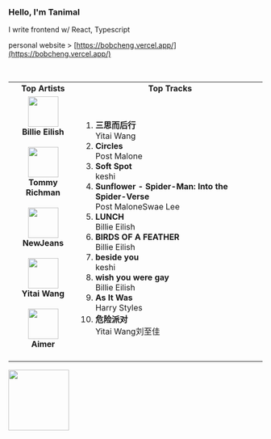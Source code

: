 ### Hello, I'm Tanimal

I write frontend w/ React, Typescript  

personal website > [https://bobcheng.vercel.app/](https://bobcheng.vercel.app/)  


<br>

<table>
  <tr>
    <td align="center"><strong>Top Artists</strong></td>
    <td align="center"><strong>Top Tracks</strong></td>
  </tr>
  <tr>
    <td align="center" id="top-artist"><div><img width='60px' src='https://i.scdn.co/image/ab6761610000e5eb4a21b4760d2ecb7b0dcdc8da'><br><strong>Billie Eilish</strong></div><br>
<div><img width='60px' src='https://i.scdn.co/image/ab6761610000e5eba4526fcc32ed603aa823e0a2'><br><strong>Tommy Richman</strong></div><br>
<div><img width='60px' src='https://i.scdn.co/image/ab6761610000e5eb80668ba2b15094d083780ea9'><br><strong>NewJeans</strong></div><br>
<div><img width='60px' src='https://i.scdn.co/image/ab6761610000e5eb876123de7dba4fd9f4a6b35d'><br><strong>Yitai Wang</strong></div><br>
<div><img width='60px' src='https://i.scdn.co/image/ab6761610000e5eb23241889efb57a4ce8338932'><br><strong>Aimer</strong></div><br>
</td>
   <td id="top-track"><ol>
<li><div><strong>三思而后行</strong></div>
<div>Yitai Wang</div></li>
<li><div><strong>Circles</strong></div>
<div>Post Malone</div></li>
<li><div><strong>Soft Spot</strong></div>
<div>keshi</div></li>
<li><div><strong>Sunflower - Spider-Man: Into the Spider-Verse</strong></div>
<div>Post MaloneSwae Lee</div></li>
<li><div><strong>LUNCH</strong></div>
<div>Billie Eilish</div></li>
<li><div><strong>BIRDS OF A FEATHER</strong></div>
<div>Billie Eilish</div></li>
<li><div><strong>beside you</strong></div>
<div>keshi</div></li>
<li><div><strong>wish you were gay</strong></div>
<div>Billie Eilish</div></li>
<li><div><strong>As It Was</strong></div>
<div>Harry Styles</div></li>
<li><div><strong>危险派对</strong></div>
<div>Yitai Wang刘至佳</div></li>
</ol></td>
  </tr>
</table>
<a href="https://open.spotify.com/">
  <img width="120px" src="https://github.com/Tanimal19/Tanimal19/blob/bf0a3a19f66ada166be4661cd923271218886fa4/icon/Spotify_Logo_CMYK_Green.png">
</a>

<!---
Tanimal19/Tanimal19 is a ✨ special ✨ repository because its `README.md` (this file) appears on your GitHub profile.
You can click the Preview link to take a look at your changes.
--->
